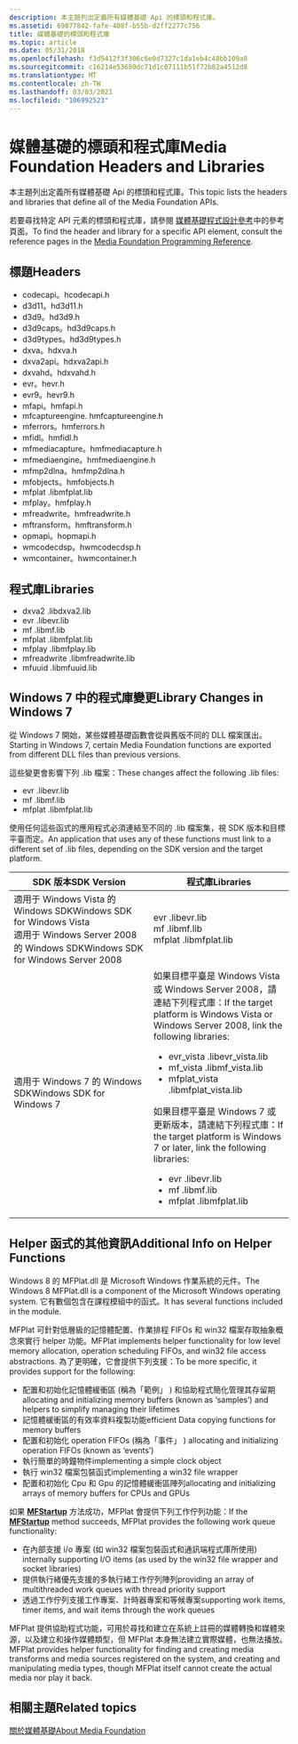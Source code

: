 ```yaml
---
description: 本主題列出定義所有媒體基礎 Api 的標頭和程式庫。
ms.assetid: 69877842-fafe-408f-b55b-d2ff2277c756
title: 媒體基礎的標頭和程式庫
ms.topic: article
ms.date: 05/31/2018
ms.openlocfilehash: f3d5412f3f306c6e0d7327c1da1eb4c48bb109a8
ms.sourcegitcommit: c16214e53680dc71d1c07111b51f72b82a4512d8
ms.translationtype: MT
ms.contentlocale: zh-TW
ms.lasthandoff: 03/03/2021
ms.locfileid: "106992523"
---
```

# <a name="media-foundation-headers-and-libraries"></a><span data-ttu-id="c2852-103">媒體基礎的標頭和程式庫</span><span class="sxs-lookup"><span data-stu-id="c2852-103">Media Foundation Headers and Libraries</span></span>

<span data-ttu-id="c2852-104">本主題列出定義所有媒體基礎 Api 的標頭和程式庫。</span><span class="sxs-lookup"><span data-stu-id="c2852-104">This topic lists the headers and libraries that define all of the Media Foundation APIs.</span></span>

<span data-ttu-id="c2852-105">若要尋找特定 API 元素的標頭和程式庫，請參閱 [媒體基礎程式設計參考](media-foundation-programming-reference.md)中的參考頁面。</span><span class="sxs-lookup"><span data-stu-id="c2852-105">To find the header and library for a specific API element, consult the reference pages in the [Media Foundation Programming Reference](media-foundation-programming-reference.md).</span></span>

## <a name="headers"></a><span data-ttu-id="c2852-106">標題</span><span class="sxs-lookup"><span data-stu-id="c2852-106">Headers</span></span>

-   <span data-ttu-id="c2852-107">codecapi。h</span><span class="sxs-lookup"><span data-stu-id="c2852-107">codecapi.h</span></span>
-   <span data-ttu-id="c2852-108">d3d11。h</span><span class="sxs-lookup"><span data-stu-id="c2852-108">d3d11.h</span></span>
-   <span data-ttu-id="c2852-109">d3d9。h</span><span class="sxs-lookup"><span data-stu-id="c2852-109">d3d9.h</span></span>
-   <span data-ttu-id="c2852-110">d3d9caps。h</span><span class="sxs-lookup"><span data-stu-id="c2852-110">d3d9caps.h</span></span>
-   <span data-ttu-id="c2852-111">d3d9types。h</span><span class="sxs-lookup"><span data-stu-id="c2852-111">d3d9types.h</span></span>
-   <span data-ttu-id="c2852-112">dxva。h</span><span class="sxs-lookup"><span data-stu-id="c2852-112">dxva.h</span></span>
-   <span data-ttu-id="c2852-113">dxva2api。h</span><span class="sxs-lookup"><span data-stu-id="c2852-113">dxva2api.h</span></span>
-   <span data-ttu-id="c2852-114">dxvahd。h</span><span class="sxs-lookup"><span data-stu-id="c2852-114">dxvahd.h</span></span>
-   <span data-ttu-id="c2852-115">evr。h</span><span class="sxs-lookup"><span data-stu-id="c2852-115">evr.h</span></span>
-   <span data-ttu-id="c2852-116">evr9。h</span><span class="sxs-lookup"><span data-stu-id="c2852-116">evr9.h</span></span>
-   <span data-ttu-id="c2852-117">mfapi。h</span><span class="sxs-lookup"><span data-stu-id="c2852-117">mfapi.h</span></span>
-   <span data-ttu-id="c2852-118">mfcaptureengine. h</span><span class="sxs-lookup"><span data-stu-id="c2852-118">mfcaptureengine.h</span></span>
-   <span data-ttu-id="c2852-119">mferrors。h</span><span class="sxs-lookup"><span data-stu-id="c2852-119">mferrors.h</span></span>
-   <span data-ttu-id="c2852-120">mfidl。h</span><span class="sxs-lookup"><span data-stu-id="c2852-120">mfidl.h</span></span>
-   <span data-ttu-id="c2852-121">mfmediacapture。h</span><span class="sxs-lookup"><span data-stu-id="c2852-121">mfmediacapture.h</span></span>
-   <span data-ttu-id="c2852-122">mfmediaengine。h</span><span class="sxs-lookup"><span data-stu-id="c2852-122">mfmediaengine.h</span></span>
-   <span data-ttu-id="c2852-123">mfmp2dlna。h</span><span class="sxs-lookup"><span data-stu-id="c2852-123">mfmp2dlna.h</span></span>
-   <span data-ttu-id="c2852-124">mfobjects。h</span><span class="sxs-lookup"><span data-stu-id="c2852-124">mfobjects.h</span></span>
-   <span data-ttu-id="c2852-125">mfplat .lib</span><span class="sxs-lookup"><span data-stu-id="c2852-125">mfplat.lib</span></span>
-   <span data-ttu-id="c2852-126">mfplay。h</span><span class="sxs-lookup"><span data-stu-id="c2852-126">mfplay.h</span></span>
-   <span data-ttu-id="c2852-127">mfreadwrite。h</span><span class="sxs-lookup"><span data-stu-id="c2852-127">mfreadwrite.h</span></span>
-   <span data-ttu-id="c2852-128">mftransform。h</span><span class="sxs-lookup"><span data-stu-id="c2852-128">mftransform.h</span></span>
-   <span data-ttu-id="c2852-129">opmapi。h</span><span class="sxs-lookup"><span data-stu-id="c2852-129">opmapi.h</span></span>
-   <span data-ttu-id="c2852-130">wmcodecdsp。h</span><span class="sxs-lookup"><span data-stu-id="c2852-130">wmcodecdsp.h</span></span>
-   <span data-ttu-id="c2852-131">wmcontainer。h</span><span class="sxs-lookup"><span data-stu-id="c2852-131">wmcontainer.h</span></span>

## <a name="libraries"></a><span data-ttu-id="c2852-132">程式庫</span><span class="sxs-lookup"><span data-stu-id="c2852-132">Libraries</span></span>

-   <span data-ttu-id="c2852-133">dxva2 .lib</span><span class="sxs-lookup"><span data-stu-id="c2852-133">dxva2.lib</span></span>
-   <span data-ttu-id="c2852-134">evr .lib</span><span class="sxs-lookup"><span data-stu-id="c2852-134">evr.lib</span></span>
-   <span data-ttu-id="c2852-135">mf .lib</span><span class="sxs-lookup"><span data-stu-id="c2852-135">mf.lib</span></span>
-   <span data-ttu-id="c2852-136">mfplat .lib</span><span class="sxs-lookup"><span data-stu-id="c2852-136">mfplat.lib</span></span>
-   <span data-ttu-id="c2852-137">mfplay .lib</span><span class="sxs-lookup"><span data-stu-id="c2852-137">mfplay.lib</span></span>
-   <span data-ttu-id="c2852-138">mfreadwrite .lib</span><span class="sxs-lookup"><span data-stu-id="c2852-138">mfreadwrite.lib</span></span>
-   <span data-ttu-id="c2852-139">mfuuid .lib</span><span class="sxs-lookup"><span data-stu-id="c2852-139">mfuuid.lib</span></span>

## <a name="library-changes-in-windows-7"></a><span data-ttu-id="c2852-140">Windows 7 中的程式庫變更</span><span class="sxs-lookup"><span data-stu-id="c2852-140">Library Changes in Windows 7</span></span>

<span data-ttu-id="c2852-141">從 Windows 7 開始，某些媒體基礎函數會從與舊版不同的 DLL 檔案匯出。</span><span class="sxs-lookup"><span data-stu-id="c2852-141">Starting in Windows 7, certain Media Foundation functions are exported from different DLL files than previous versions.</span></span>

<span data-ttu-id="c2852-142">這些變更會影響下列 .lib 檔案：</span><span class="sxs-lookup"><span data-stu-id="c2852-142">These changes affect the following .lib files:</span></span>

-   <span data-ttu-id="c2852-143">evr .lib</span><span class="sxs-lookup"><span data-stu-id="c2852-143">evr.lib</span></span>
-   <span data-ttu-id="c2852-144">mf .lib</span><span class="sxs-lookup"><span data-stu-id="c2852-144">mf.lib</span></span>
-   <span data-ttu-id="c2852-145">mfplat .lib</span><span class="sxs-lookup"><span data-stu-id="c2852-145">mfplat.lib</span></span>

<span data-ttu-id="c2852-146">使用任何這些函式的應用程式必須連結至不同的 .lib 檔案集，視 SDK 版本和目標平臺而定。</span><span class="sxs-lookup"><span data-stu-id="c2852-146">An application that uses any of these functions must link to a different set of .lib files, depending on the SDK version and the target platform.</span></span>



<table>
<colgroup>
<col style="width: 50%" />
<col style="width: 50%" />
</colgroup>
<thead>
<tr class="header">
<th><span data-ttu-id="c2852-147">SDK 版本</span><span class="sxs-lookup"><span data-stu-id="c2852-147">SDK Version</span></span></th>
<th><span data-ttu-id="c2852-148">程式庫</span><span class="sxs-lookup"><span data-stu-id="c2852-148">Libraries</span></span></th>
</tr>
</thead>
<tbody>
<tr class="odd">
<td><span data-ttu-id="c2852-149">適用于 Windows Vista 的 Windows SDK</span><span class="sxs-lookup"><span data-stu-id="c2852-149">Windows SDK for Windows Vista</span></span><br/> <span data-ttu-id="c2852-150">適用于 Windows Server 2008 的 Windows SDK</span><span class="sxs-lookup"><span data-stu-id="c2852-150">Windows SDK for Windows Server 2008</span></span><br/></td>
<td><span data-ttu-id="c2852-151">evr .lib</span><span class="sxs-lookup"><span data-stu-id="c2852-151">evr.lib</span></span><br/> <span data-ttu-id="c2852-152">mf .lib</span><span class="sxs-lookup"><span data-stu-id="c2852-152">mf.lib</span></span><br/> <span data-ttu-id="c2852-153">mfplat .lib</span><span class="sxs-lookup"><span data-stu-id="c2852-153">mfplat.lib</span></span><br/></td>
</tr>
<tr class="even">
<td><span data-ttu-id="c2852-154">適用于 Windows 7 的 Windows SDK</span><span class="sxs-lookup"><span data-stu-id="c2852-154">Windows SDK for Windows 7</span></span></td>
<td><span data-ttu-id="c2852-155">如果目標平臺是 Windows Vista 或 Windows Server 2008，請連結下列程式庫：</span><span class="sxs-lookup"><span data-stu-id="c2852-155">If the target platform is Windows Vista or Windows Server 2008, link the following libraries:</span></span><br/>
<ul>
<li><span data-ttu-id="c2852-156">evr_vista .lib</span><span class="sxs-lookup"><span data-stu-id="c2852-156">evr_vista.lib</span></span></li>
<li><span data-ttu-id="c2852-157">mf_vista .lib</span><span class="sxs-lookup"><span data-stu-id="c2852-157">mf_vista.lib</span></span></li>
<li><span data-ttu-id="c2852-158">mfplat_vista .lib</span><span class="sxs-lookup"><span data-stu-id="c2852-158">mfplat_vista.lib</span></span></li>
</ul>
<span data-ttu-id="c2852-159">如果目標平臺是 Windows 7 或更新版本，請連結下列程式庫：</span><span class="sxs-lookup"><span data-stu-id="c2852-159">If the target platform is Windows 7 or later, link the following libraries:</span></span><br/>
<ul>
<li><span data-ttu-id="c2852-160">evr .lib</span><span class="sxs-lookup"><span data-stu-id="c2852-160">evr.lib</span></span></li>
<li><span data-ttu-id="c2852-161">mf .lib</span><span class="sxs-lookup"><span data-stu-id="c2852-161">mf.lib</span></span></li>
<li><span data-ttu-id="c2852-162">mfplat .lib</span><span class="sxs-lookup"><span data-stu-id="c2852-162">mfplat.lib</span></span></li>
</ul></td>
</tr>
</tbody>
</table>



 

## <a name="additional-info-on-helper-functions"></a><span data-ttu-id="c2852-163">Helper 函式的其他資訊</span><span class="sxs-lookup"><span data-stu-id="c2852-163">Additional Info on Helper Functions</span></span>

<span data-ttu-id="c2852-164">Windows 8 的 MFPlat.dll 是 Microsoft Windows 作業系統的元件。</span><span class="sxs-lookup"><span data-stu-id="c2852-164">The Windows 8 MFPlat.dll is a component of the Microsoft Windows operating system.</span></span> <span data-ttu-id="c2852-165">它有數個包含在課程模組中的函式。</span><span class="sxs-lookup"><span data-stu-id="c2852-165">It has several functions included in the module.</span></span>

<span data-ttu-id="c2852-166">MFPlat 可針對低層級的記憶體配置、作業排程 FIFOs 和 win32 檔案存取抽象概念來實行 helper 功能。</span><span class="sxs-lookup"><span data-stu-id="c2852-166">MFPlat implements helper functionality for low level memory allocation, operation scheduling FIFOs, and win32 file access abstractions.</span></span> <span data-ttu-id="c2852-167">為了更明確，它會提供下列支援：</span><span class="sxs-lookup"><span data-stu-id="c2852-167">To be more specific, it provides support for the following:</span></span>

-   <span data-ttu-id="c2852-168">配置和初始化記憶體緩衝區 (稱為「範例」 ) 和協助程式簡化管理其存留期</span><span class="sxs-lookup"><span data-stu-id="c2852-168">allocating and initializing memory buffers (known as ‘samples’) and helpers to simplify managing their lifetimes</span></span>
-   <span data-ttu-id="c2852-169">記憶體緩衝區的有效率資料複製功能</span><span class="sxs-lookup"><span data-stu-id="c2852-169">efficient Data copying functions for memory buffers</span></span>
-   <span data-ttu-id="c2852-170">配置和初始化 operation FIFOs (稱為「事件」 ) </span><span class="sxs-lookup"><span data-stu-id="c2852-170">allocating and initializing operation FIFOs (known as ‘events’)</span></span>
-   <span data-ttu-id="c2852-171">執行簡單的時鐘物件</span><span class="sxs-lookup"><span data-stu-id="c2852-171">implementing a simple clock object</span></span>
-   <span data-ttu-id="c2852-172">執行 win32 檔案包裝函式</span><span class="sxs-lookup"><span data-stu-id="c2852-172">implementing a win32 file wrapper</span></span>
-   <span data-ttu-id="c2852-173">配置和初始化 Cpu 和 Gpu 的記憶體緩衝區陣列</span><span class="sxs-lookup"><span data-stu-id="c2852-173">allocating and initializing arrays of memory buffers for CPUs and GPUs</span></span>

<span data-ttu-id="c2852-174">如果 [**MFStartup**](/windows/desktop/api/mfapi/nf-mfapi-mfstartup) 方法成功，MFPlat 會提供下列工作佇列功能：</span><span class="sxs-lookup"><span data-stu-id="c2852-174">If the [**MFStartup**](/windows/desktop/api/mfapi/nf-mfapi-mfstartup) method succeeds, MFPlat provides the following work queue functionality:</span></span>

-   <span data-ttu-id="c2852-175">在內部支援 i/o 專案 (如 win32 檔案包裝函式和通訊端程式庫所使用) </span><span class="sxs-lookup"><span data-stu-id="c2852-175">internally supporting I/O items (as used by the win32 file wrapper and socket libraries)</span></span>
-   <span data-ttu-id="c2852-176">提供執行緒優先支援的多執行緒工作佇列陣列</span><span class="sxs-lookup"><span data-stu-id="c2852-176">providing an array of multithreaded work queues with thread priority support</span></span>
-   <span data-ttu-id="c2852-177">透過工作佇列支援工作專案、計時器專案和等候專案</span><span class="sxs-lookup"><span data-stu-id="c2852-177">supporting work items, timer items, and wait items through the work queues</span></span>

<span data-ttu-id="c2852-178">MFPlat 提供協助程式功能，可用於尋找和建立在系統上註冊的媒體轉換和媒體來源，以及建立和操作媒體類型，但 MFPlat 本身無法建立實際媒體，也無法播放。</span><span class="sxs-lookup"><span data-stu-id="c2852-178">MFPlat provides helper functionality for finding and creating media transforms and media sources registered on the system, and creating and manipulating media types, though MFPlat itself cannot create the actual media nor play it back.</span></span>

## <a name="related-topics"></a><span data-ttu-id="c2852-179">相關主題</span><span class="sxs-lookup"><span data-stu-id="c2852-179">Related topics</span></span>

<dl> <dt>

[<span data-ttu-id="c2852-180">關於媒體基礎</span><span class="sxs-lookup"><span data-stu-id="c2852-180">About Media Foundation</span></span>](about-the-media-foundation-sdk.md)
</dt> </dl>

 

 




